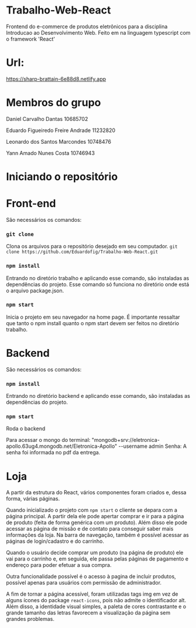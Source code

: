 # Trabalho-Web-React
Frontend do e-commerce de produtos eletrônicos para a disciplina Introducao ao Desenvolvimento Web.
Feito em na linguagem typescript com o framework 'React'

# Url:
https://sharp-brattain-6e88d8.netlify.app
# Membros do grupo

Daniel Carvalho Dantas 10685702

Eduardo Figueiredo Freire Andrade 11232820

Leonardo dos Santos Marcondes 10748476

Yann Amado Nunes Costa 10746943

# Iniciando o repositório

# Front-end

São necessários os comandos:

### `git clone`
Clona os arquivos para o repositório desejado em seu computador.
`git clone https://github.com/Eduardofig/Trabalho-Web-React.git`

### `npm install`
Entrando no diretório trabalho e aplicando esse comando, são instaladas as dependências do projeto.
Esse comando só funciona no diretório onde está o arquivo package.json.

### `npm start`
Inicia o projeto em seu navegador na home page. É importante ressaltar que tanto o npm install quanto o npm start devem ser feitos no diretório trabalho.

# Backend

São necessários os comandos:
### `npm install`
Entrando no diretório backend e aplicando esse comando, são instaladas as dependências do projeto.

### `npm start`
Roda o backend 

Para acessar o mongo do terminal:
"mongodb+srv://eletronica-apollo.63ug4.mongodb.net/Eletronica-Apollo" --username admin
Senha:
A senha foi informada no pdf da entrega.

# Loja
A partir da estrutura do React, vários componentes foram criados e, dessa forma, várias páginas.

Quando inicializado o projeto com `npm start` o cliente se depara com a página principal. A partir dela ele pode apertar comprar e
ir para a página de produto (feita de forma genérica com um produto). Além disso ele pode acessar as página de missão e de contato
para conseguir saber mais informações da loja. Na barra de navegação, também é possível acessar as páginas de login/cadastro e do carrinho.

Quando o usuário decide comprar um produto (na página de produto) ele vai para o carrinho e, em seguida, ele passa pelas páginas de pagamento e endereço
para poder efetuar a sua compra.

Outra funcionalidade possível é o acesso à pagina de incluir produtos, possível apenas para usuários com permissão de administrador.

A fim de tornar a página acessível, foram utilizadas tags img em vez de alguns ícones do package `react-icons`, pois não admite o identificador alt. Além disso,
a identidade visual simples, a paleta de cores contrastante e o grande tamanho das letras favorecem a visualização da página sem grandes problemas.
